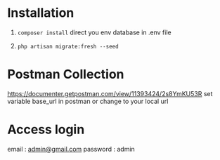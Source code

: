 # Installation

1. `composer install`
direct you env database in .env file

2. `php artisan migrate:fresh --seed`

# Postman Collection
https://documenter.getpostman.com/view/11393424/2s8YmKU53R
set variable base_url in postman or change to your local url

# Access login
email : admin@gmail.com
password : admin
